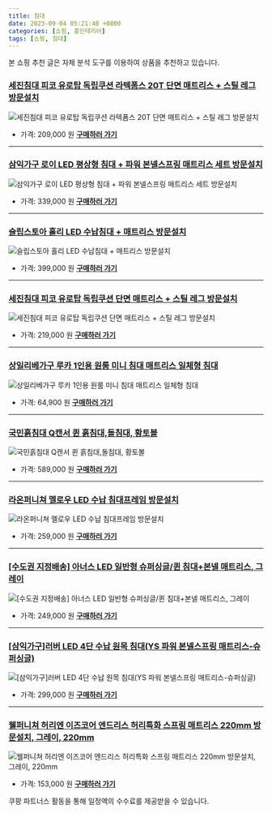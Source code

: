 ```yaml
---
title: 침대
date: 2023-09-04 05:21:48 +0800
categories: [쇼핑, 홈인테리어]
tags: [쇼핑, 침대]
---
```

본 쇼핑 추천 글은 자체 분석 도구를 이용하여 상품을 추천하고 있습니다.
### [세진침대 피코 유로탑 독립쿠션 라텍폼스 20T 단면 매트리스 + 스틸 레그 방문설치](https://link.coupang.com/re/AFFSDP?lptag=AF1030537&pageKey=6474603158&itemId=14147020933&vendorItemId=81393586651&traceid=V0-153-b67df9e0122b415b&clickBeacon=5pfReSIh7cifJXWmB7L2Vxaj6TsZZPZDhn1F2q74gm3EnghEsHc12T9DqVMoZmD3HmyS3th%2FhxUV%2Be0rz7oLoD2nCEDOjfMfu8rlTj86KH6aUjt%2FyeQudKalHGi2jNKZzPyuyj50qN%2Bhpk3RJ6baAUNLogbLeHlYWtqnLd7qfDbeb9BnmX%2BUgovJoSWKuKStwdJ5LIFbYOMFZOCqHpPkOLOWDG2pnVN5wRPXTAu05%2BNmyntOdS04FAVXS9%2FrtT%2BhCrp%2BxTlZn0ZM%2BqLvVp1HvbGjszW31zVFmcftK%2FQ6I8guISrlTh3QNasfk8O%2BIDHppSYUXXrCRw53mYEdkR5DTgEeOJ4KGSU5LL9su2LOX%2FXpSyFPdPcNijiXnyXEyEAibltsYi7O69tLnnnYg6lVlF26dovxCCTm44tfGZ0PWcP7js72sJrzwbKB6KMng3Te8blvc8Izkw9BxJ8xL7Lkdxlfv6Ye4G7PpeEfmDyqWICEM%2BiM3ttPatbIxI4n%2FkC12uRLBRiwTi5ifFrbb2QV7qk9DObm7SJZgHOpLCTMkhWG%2BGR9m5J8jnzNXA%2FwxCog6zfVfPXgNcR3C1k56RNCdJJCDZ9mlqLDIA66Id%2BCbvDD2n%2Fnts34liPyi3oys1YMi1Djep7yGZjtFLtMW3AlxAqONGVoNg4Nn4VZhF0J5UCRCE9b4IbYYQ8DIC2u1hwXDy2Gr6sxGx2tW2BAJQmPVb6gdXnYOe083oI2QGq4F2iu6nYVCpQ6YwHKMV8FFTwWARESZhN%2BxfCMsA1C2MsmV%2FT6skzMJwo7pBGJzKGLgm4NSfWFaD8rfv%2BNbZsQaZstIgbugQkgrCBZFkInXFHLiaHUodRQKSfApsy1nfTpi%2Fk%3D&requestid=20230907052148119146063394&token=31850C%7CMIXED)
![세진침대 피코 유로탑 독립쿠션 라텍폼스 20T 단면 매트리스 + 스틸 레그 방문설치](https://ads-partners.coupang.com/image1/RMNh4MQXOBEw11O0RDK0wE9y6dd7VVxME5E1ErwVDczPo8w0TDUlkRWcyV0DTS1MTHA2vTFprjcrdbVHl4fqqknM2QK2dv6WPGxRyNkEHqLbdQFbRXytLwSynD5TBk8kFGUDrVHE1Py-Wo8RjSzmuwoyZdxnr5YwvTtG9ozReDvhJmbvela2xMFq3Bf-BMH1Jzg2yJoKqdMUXQEfRWcjpnPbZIjhTlVeWNnvxpTAEU3yHDCY7VPxkE6o_OIREHjEYNRizTK8zeNgA-xh2MytK4yT2Z0i)
- 가격: 209,000 원
[**구매하러 가기**](https://link.coupang.com/re/AFFSDP?lptag=AF1030537&pageKey=6474603158&itemId=14147020933&vendorItemId=81393586651&traceid=V0-153-b67df9e0122b415b&clickBeacon=5pfReSIh7cifJXWmB7L2Vxaj6TsZZPZDhn1F2q74gm3EnghEsHc12T9DqVMoZmD3HmyS3th%2FhxUV%2Be0rz7oLoD2nCEDOjfMfu8rlTj86KH6aUjt%2FyeQudKalHGi2jNKZzPyuyj50qN%2Bhpk3RJ6baAUNLogbLeHlYWtqnLd7qfDbeb9BnmX%2BUgovJoSWKuKStwdJ5LIFbYOMFZOCqHpPkOLOWDG2pnVN5wRPXTAu05%2BNmyntOdS04FAVXS9%2FrtT%2BhCrp%2BxTlZn0ZM%2BqLvVp1HvbGjszW31zVFmcftK%2FQ6I8guISrlTh3QNasfk8O%2BIDHppSYUXXrCRw53mYEdkR5DTgEeOJ4KGSU5LL9su2LOX%2FXpSyFPdPcNijiXnyXEyEAibltsYi7O69tLnnnYg6lVlF26dovxCCTm44tfGZ0PWcP7js72sJrzwbKB6KMng3Te8blvc8Izkw9BxJ8xL7Lkdxlfv6Ye4G7PpeEfmDyqWICEM%2BiM3ttPatbIxI4n%2FkC12uRLBRiwTi5ifFrbb2QV7qk9DObm7SJZgHOpLCTMkhWG%2BGR9m5J8jnzNXA%2FwxCog6zfVfPXgNcR3C1k56RNCdJJCDZ9mlqLDIA66Id%2BCbvDD2n%2Fnts34liPyi3oys1YMi1Djep7yGZjtFLtMW3AlxAqONGVoNg4Nn4VZhF0J5UCRCE9b4IbYYQ8DIC2u1hwXDy2Gr6sxGx2tW2BAJQmPVb6gdXnYOe083oI2QGq4F2iu6nYVCpQ6YwHKMV8FFTwWARESZhN%2BxfCMsA1C2MsmV%2FT6skzMJwo7pBGJzKGLgm4NSfWFaD8rfv%2BNbZsQaZstIgbugQkgrCBZFkInXFHLiaHUodRQKSfApsy1nfTpi%2Fk%3D&requestid=20230907052148119146063394&token=31850C%7CMIXED)
---
### [삼익가구 로이 LED 평상형 침대 + 파워 본넬스프링 매트리스 세트 방문설치](https://link.coupang.com/re/AFFSDP?lptag=AF1030537&pageKey=6478835530&itemId=14173554366&vendorItemId=81419591063&traceid=V0-153-bab76e5026d5df5a&requestid=20230907052148119146063394&token=31850C%7CMIXED)
![삼익가구 로이 LED 평상형 침대 + 파워 본넬스프링 매트리스 세트 방문설치](https://ads-partners.coupang.com/image1/cJXtLrF8ZQvhkCGecKEzT3cko6Vpqu7SVIz7n-447g_r84yA8hJxo-k5vuGI1osjf6TuEY58xXDMf5yDRu1PH4OALhlhVtSX7aqzreniKeWMpCV9Ne05aWldFqTRw4DJ-L9u8S8moCHR_QS280GYroSmkdfQ2IqHVEE6JQhzE1fvtZUDfywlxgYUMksjq90C_zVuBi71gWXmfY0KnaubxBPGPF0isAGRmgNkk1VEEMI-zAkNahHVnaTmFRophsOLRxp1NhacT5V2waGF0ktoF_Y=)
- 가격: 339,000 원
[**구매하러 가기**](https://link.coupang.com/re/AFFSDP?lptag=AF1030537&pageKey=6478835530&itemId=14173554366&vendorItemId=81419591063&traceid=V0-153-bab76e5026d5df5a&requestid=20230907052148119146063394&token=31850C%7CMIXED)
---
### [슬립스토아 홀리 LED 수납침대 + 매트리스 방문설치](https://link.coupang.com/re/AFFSDP?lptag=AF1030537&pageKey=7212834423&itemId=18257904438&vendorItemId=78888916225&traceid=V0-153-2558edfa2fbd3848&requestid=20230907052148119146063394&token=31850C%7CMIXED)
![슬립스토아 홀리 LED 수납침대 + 매트리스 방문설치](https://ads-partners.coupang.com/image1/_Wr9tox56k6GeNDH_ef2TQURzelA_9n_9aqrKoBfDlkQyu2zxN0SkUi9w6Mt0XylZdiolSp2dUYSOHW1MhtGTcYaAPSVPZgpOlgODWdDTFWpoqAtDOdtOxyTJiV6u43KpXqZPwKMRUz6X79eAomCA3dE7w0V3DxHGd4YXF_GRuiWVDRvyZree0qxslvWowinogI_2SEgO8F71S8btqHTmGLs7uc16yp1maMQHb9lYAAzrym9wZzRMiJjKbLmu-6Ey763gmDD5T25C-2OIoxQ_pam)
- 가격: 399,000 원
[**구매하러 가기**](https://link.coupang.com/re/AFFSDP?lptag=AF1030537&pageKey=7212834423&itemId=18257904438&vendorItemId=78888916225&traceid=V0-153-2558edfa2fbd3848&requestid=20230907052148119146063394&token=31850C%7CMIXED)
---
### [세진침대 피코 유로탑 독립쿠션 단면 매트리스 + 스틸 레그 방문설치](https://link.coupang.com/re/AFFSDP?lptag=AF1030537&pageKey=6474603173&itemId=14147020994&vendorItemId=81393586645&traceid=V0-153-ceed8021c48695fb&clickBeacon=5pfReSIh7cifJXWmB7L2Vxaj6TsZZPZDhn1F2q74gm3EnghEsHc12T9DqVMoZmD3HmyS3th%2FhxUV%2Be0rz7oLoDW%2BTGvLbPHTbztxcKE5HuSaUjt%2FyeQudKalHGi2jNKZy4SONFBI%2FbjPMK4vW%2BjukQTwg3Dlazv0OutW62NX%2B%2Bneb9BnmX%2BUgovJoSWKuKStwdJ5LIFbYOMFZOCqHpPkOLOWDG2pnVN5wRPXTAu05%2BNmyntOdS04FAVXS9%2FrtT%2BhQI4g538DTIQX32dhQuqxLsWFO%2BuDSdEhWNWX0OhgUBbWRNsbSHVQfffT6PZVDa9%2FMMhRkZZVgSNyvMfMwUKXnLx6G%2F7Pxt1NkmpnW5vqr3MT%2FjOk5TZNopzNply3qe8cC9FdNb9gAsuKn0WkdggL9AllTqWcLBr9BxopiEMAkBJZTMY92te3rdTH5wUQKoBv6XDCZZyhOSBmp4%2FVd0iAjGpG62RKyf%2F%2BQAXo%2FYG7TyufMbCzkH9iangGlidVLDp3aZzndB%2F%2BwUSv1vGnjcnuOCywV4wboS3XDCVj3jXBVfKgj%2FQSOA4Xhd0990vcbRqLf2qad2latK5WYKtkptqzJXwnCkeEfF0zAxQlmXIgzAqf92SiRGa6NgoMnHFOhblLBVXcf657hl1e6wt13fxvc5Sq%2Fel5hvcBDXEpnAUptfr9eO%2B7L7ugbfxwCciJ3Qk38i7DkoNJEZRtBoq9zD55ST6ubL2uOfmtE6V23nKB7KnxRsu773ifWuVuH%2Be9Mha2ED7FmMk0PNc36YxaRcZQaWTM15xtrlCMqI45gBsJlwtmIrwlDIH2Ofz0cCpRDlEgiEO7DV4JQ6Ayf6dIlUVuTuN9hygymczqimK36bkQ0fo%3D&requestid=20230907052148119146063394&token=31850C%7CMIXED)
![세진침대 피코 유로탑 독립쿠션 단면 매트리스 + 스틸 레그 방문설치](https://ads-partners.coupang.com/image1/QYGa7dLCb1Jhn9rKQfwC6o6BhOphIdXrAc5x6VqkaPrK_razhGfxbW1yAx3KjOergeP7deYMtk1e3tcDFlugE77zbwjG1cawsKV0cVeY0vwDN1rTzSESm7_DC9tEQIv9l56t7cM2L5JZ2mEzof3dHi8djaFqvCGcHqx9RItbwWsGTF3V31-n6Ub-qE7HxIfBqkuOi96STc7xY9EF6C5miwcGrahXCzHnREEYUPWKHon6Mt36TRmWySH4gy-u7Uh2bcUmVCUm99uiP4xRebelYn1LpEwp)
- 가격: 219,000 원
[**구매하러 가기**](https://link.coupang.com/re/AFFSDP?lptag=AF1030537&pageKey=6474603173&itemId=14147020994&vendorItemId=81393586645&traceid=V0-153-ceed8021c48695fb&clickBeacon=5pfReSIh7cifJXWmB7L2Vxaj6TsZZPZDhn1F2q74gm3EnghEsHc12T9DqVMoZmD3HmyS3th%2FhxUV%2Be0rz7oLoDW%2BTGvLbPHTbztxcKE5HuSaUjt%2FyeQudKalHGi2jNKZy4SONFBI%2FbjPMK4vW%2BjukQTwg3Dlazv0OutW62NX%2B%2Bneb9BnmX%2BUgovJoSWKuKStwdJ5LIFbYOMFZOCqHpPkOLOWDG2pnVN5wRPXTAu05%2BNmyntOdS04FAVXS9%2FrtT%2BhQI4g538DTIQX32dhQuqxLsWFO%2BuDSdEhWNWX0OhgUBbWRNsbSHVQfffT6PZVDa9%2FMMhRkZZVgSNyvMfMwUKXnLx6G%2F7Pxt1NkmpnW5vqr3MT%2FjOk5TZNopzNply3qe8cC9FdNb9gAsuKn0WkdggL9AllTqWcLBr9BxopiEMAkBJZTMY92te3rdTH5wUQKoBv6XDCZZyhOSBmp4%2FVd0iAjGpG62RKyf%2F%2BQAXo%2FYG7TyufMbCzkH9iangGlidVLDp3aZzndB%2F%2BwUSv1vGnjcnuOCywV4wboS3XDCVj3jXBVfKgj%2FQSOA4Xhd0990vcbRqLf2qad2latK5WYKtkptqzJXwnCkeEfF0zAxQlmXIgzAqf92SiRGa6NgoMnHFOhblLBVXcf657hl1e6wt13fxvc5Sq%2Fel5hvcBDXEpnAUptfr9eO%2B7L7ugbfxwCciJ3Qk38i7DkoNJEZRtBoq9zD55ST6ubL2uOfmtE6V23nKB7KnxRsu773ifWuVuH%2Be9Mha2ED7FmMk0PNc36YxaRcZQaWTM15xtrlCMqI45gBsJlwtmIrwlDIH2Ofz0cCpRDlEgiEO7DV4JQ6Ayf6dIlUVuTuN9hygymczqimK36bkQ0fo%3D&requestid=20230907052148119146063394&token=31850C%7CMIXED)
---
### [상일리베가구 루카 1인용 원룸 미니 침대 매트리스 일체형 침대](https://link.coupang.com/re/AFFSDP?lptag=AF1030537&pageKey=7307710595&itemId=18714448389&vendorItemId=84690390958&traceid=V0-153-5978deb98d62bdc6&requestid=20230907052148119146063394&token=31850C%7CMIXED)
![상일리베가구 루카 1인용 원룸 미니 침대 매트리스 일체형 침대](https://ads-partners.coupang.com/image1/TrH6a-9HX68sYOMlTqm2o9FMSdnUjgxIy2r7auNg5JzrTXVbn99wTaHgV5yPEuWdYYDG-WTRMBQ0ZF_DkfFWhO7adHkqZzSE0yG-dZKNumAPxnCUwzXiPK4UYsUQtg8t4JcFXvh05bOwHXyWRwI_NvZTvA61LmqSr7B64UheyVAewr4l5Rn6_yG0EvRv0uSVKeLdVrDHoavIBVa1AIRvCMTztGv1W3f0yzKGHOK70WSTNkrlwwgdiopmUmIzxXM8oguahm6Y4yh6GBTE8QnQJ6BVF8CVNJ8LvBo8snrAng==)
- 가격: 64,900 원
[**구매하러 가기**](https://link.coupang.com/re/AFFSDP?lptag=AF1030537&pageKey=7307710595&itemId=18714448389&vendorItemId=84690390958&traceid=V0-153-5978deb98d62bdc6&requestid=20230907052148119146063394&token=31850C%7CMIXED)
---
### [국민흙침대 Q캔서 퀸 흙침대,돌침대, 황토볼](https://link.coupang.com/re/AFFSDP?lptag=AF1030537&pageKey=285769581&itemId=365195207&vendorItemId=3886832011&traceid=V0-153-e0e60f670bcca881&clickBeacon=5pfReSIh7cifJXWmB7L2Vxaj6TsZZPZDhn1F2q74gm3EnghEsHc12T9DqVMoZmD3HmyS3th%2FhxUV%2Be0rz7oLoGoy%2FdLfrJLS8JTYdeFgzCeaUjt%2FyeQudKalHGi2jNKZqbMooWuUxPocdpc5jz406sgsuzX33%2BFe9SoCCUz4y0jeb9BnmX%2BUgovJoSWKuKStwdJ5LIFbYOMFZOCqHpPkOLOWDG2pnVN5wRPXTAu05%2BNmyntOdS04FAVXS9%2FrtT%2BhAlkNNo3AGrSYVQe52uoeKHwSFL8%2FB2AYzHQjxPKRUirBB32vDOujVjVE4fBjtgZtgiFsIvCUGsS13bQ8c7aoOLhN56IGeOop%2BQPMv58kbjCM5jAJ%2BEizyqX7mGFh4eFVbltsYi7O69tLnnnYg6lVlF26dovxCCTm44tfGZ0PWcMuPuH1lM2Sv%2Fb76qOA7GWdp22ENqdbVO%2F0k0ToRYB65nkiYNoG3TzQin1qJNSHr1%2Bgj%2FQSOA4Xhd0990vcbRqLv12tvhafoqliq2NkQ7V2OrBcnojvaVREhk1752UmDAJ8QUpcpSbwxeUF%2FHWjO%2Bz0CY%2F%2FTy7oQC4Qtm3wnprmqPX2w6SGsq8rHQn8eE3x2JXrnvcwsM%2FlOV3Z6oGLi8jIpY6NR3l2Hz0sqqNkJhix94XQH%2BsaWf1ZDfwossapmCGAj4wIxiPFVPQ7xB7EIwT%2BAnighyM8l%2FYf1jJYf5DrPydQcz0EHnurQfykCsVSPV%2BT4hE9dOhhk7mvLdnPucPuXTMd11zb0k6a5PSrwrxR4WJqk4QxA3L%2BZE%2BZ4z4uoNQNUyQ8ytjoDb49ZDh2MmKH7pBu9gErBXqe42qjtFbDnMladxPSpWJ00B7gX3nIvc4%3D&requestid=20230907052148119146063394&token=31850C%7CMIXED)
![국민흙침대 Q캔서 퀸 흙침대,돌침대, 황토볼](https://ads-partners.coupang.com/image1/KulGF9MmRJwgLrztKrm53cQXVryTL1t4T5a0fGv19KcGSFWwQMfw0k5ndaBELHFGAyKmPYJYg0mU4PZvzfoEaSnt1VpwHV1Ka8krzoRmlBUEEyxRjgHhpKm9pmsQsjcF8fMMMN7UXGiqQvtLrJom-kD81YSLJoSYU_CZXGsNMEyeaeiY4OsB8m4SWxuttdfhrI1Cs1Bgb2g2LqmSCbrMKqJ57-nwIxCcKOTcEs_23RnQlzQ9CY-SGAAZJPPWLm7T809Jj_Fonsu190Eiu8KopP36goJHGqbXavd4mSuv0eHl6OJi)
- 가격: 589,000 원
[**구매하러 가기**](https://link.coupang.com/re/AFFSDP?lptag=AF1030537&pageKey=285769581&itemId=365195207&vendorItemId=3886832011&traceid=V0-153-e0e60f670bcca881&clickBeacon=5pfReSIh7cifJXWmB7L2Vxaj6TsZZPZDhn1F2q74gm3EnghEsHc12T9DqVMoZmD3HmyS3th%2FhxUV%2Be0rz7oLoGoy%2FdLfrJLS8JTYdeFgzCeaUjt%2FyeQudKalHGi2jNKZqbMooWuUxPocdpc5jz406sgsuzX33%2BFe9SoCCUz4y0jeb9BnmX%2BUgovJoSWKuKStwdJ5LIFbYOMFZOCqHpPkOLOWDG2pnVN5wRPXTAu05%2BNmyntOdS04FAVXS9%2FrtT%2BhAlkNNo3AGrSYVQe52uoeKHwSFL8%2FB2AYzHQjxPKRUirBB32vDOujVjVE4fBjtgZtgiFsIvCUGsS13bQ8c7aoOLhN56IGeOop%2BQPMv58kbjCM5jAJ%2BEizyqX7mGFh4eFVbltsYi7O69tLnnnYg6lVlF26dovxCCTm44tfGZ0PWcMuPuH1lM2Sv%2Fb76qOA7GWdp22ENqdbVO%2F0k0ToRYB65nkiYNoG3TzQin1qJNSHr1%2Bgj%2FQSOA4Xhd0990vcbRqLv12tvhafoqliq2NkQ7V2OrBcnojvaVREhk1752UmDAJ8QUpcpSbwxeUF%2FHWjO%2Bz0CY%2F%2FTy7oQC4Qtm3wnprmqPX2w6SGsq8rHQn8eE3x2JXrnvcwsM%2FlOV3Z6oGLi8jIpY6NR3l2Hz0sqqNkJhix94XQH%2BsaWf1ZDfwossapmCGAj4wIxiPFVPQ7xB7EIwT%2BAnighyM8l%2FYf1jJYf5DrPydQcz0EHnurQfykCsVSPV%2BT4hE9dOhhk7mvLdnPucPuXTMd11zb0k6a5PSrwrxR4WJqk4QxA3L%2BZE%2BZ4z4uoNQNUyQ8ytjoDb49ZDh2MmKH7pBu9gErBXqe42qjtFbDnMladxPSpWJ00B7gX3nIvc4%3D&requestid=20230907052148119146063394&token=31850C%7CMIXED)
---
### [라온퍼니쳐 멜로우 LED 수납 침대프레임 방문설치](https://link.coupang.com/re/AFFSDP?lptag=AF1030537&pageKey=7225166007&itemId=18319571113&vendorItemId=85464365480&traceid=V0-153-319d211ed4fda4b4&requestid=20230907052148119146063394&token=31850C%7CMIXED)
![라온퍼니쳐 멜로우 LED 수납 침대프레임 방문설치](https://ads-partners.coupang.com/image1/OqSAdWhDP718X4VIOs4Zjw_E9Df_Kpu6f4hxjbkqCSO207WQt-GPzp4DY3gL8769w8eQm-Amkv4YDZVxZEVdRxqV6Lb3ODpJUxjHnAGASG-gVbecI9-0B7B7L15Ae17A3gwfIoFQO_g0lRgqUvbLeX3GqMC_WDGtgg1yFODceOZv6ToN2tsIEb8YSOkb6CoOpx5l1q0n_9ObkO082YwLWptyBzTcqIR9i3bl5x5sjeBgkeXR_LWcZREE0OCpOOaDwGIsbKb1Cn-xgvipXIaaY9M=)
- 가격: 259,000 원
[**구매하러 가기**](https://link.coupang.com/re/AFFSDP?lptag=AF1030537&pageKey=7225166007&itemId=18319571113&vendorItemId=85464365480&traceid=V0-153-319d211ed4fda4b4&requestid=20230907052148119146063394&token=31850C%7CMIXED)
---
### [[수도권 지정배송] 아너스 LED 일반형 슈퍼싱글/퀸 침대+본넬 매트리스, 그레이](https://link.coupang.com/re/AFFSDP?lptag=AF1030537&pageKey=97627864&itemId=1095392065&vendorItemId=82137383741&traceid=V0-153-87e5211e3c1760d0&clickBeacon=5pfReSIh7cifJXWmB7L2Vxaj6TsZZPZDhn1F2q74gm3EnghEsHc12T9DqVMoZmD3HmyS3th%2FhxUV%2Be0rz7oLoDCn90d%2BmM3YWsbXjBGzrECaUjt%2FyeQudKalHGi2jNKZhk6vbCl1%2BQ%2BvWMiDKD8vfbPkJ61BmvZlcX4JoSTn%2FsLeb9BnmX%2BUgovJoSWKuKStwdJ5LIFbYOMFZOCqHpPkOLOWDG2pnVN5wRPXTAu05%2BNmyntOdS04FAVXS9%2FrtT%2BhKzu9yFVXlRGxzvDLIUFKocFofUspeSPHo%2FQhdY9z9EwV8hsvznJaApqe5hslc3zNWeNoJsRmBEPH6VP3W%2BDU%2FP1pb%2BzIP%2FmgDGJHKB033w%2BrgMmnGRMsw030ZoVMNG7j3viwIYH2yJDujWNFb%2F0lnuiVxO9rOSMOfB3Y13KBcr8jMrzI4y9uRS0RoxyRv810llyXF%2FlX5iHltlL0V41fRAz%2Fgi9zQ9BlTvg5rIGq5FoPHz83VekmRd8j1iHq7b9yDrh1NPecAcwzHylgmKe5mlYeMEiTlNyYn2KUCmexoOF1UGGiECJl13Lj%2FHb4jwbklHqHzwugFeMz8I2K798t%2FMslN873lCM6JswY0a5tiius2DaVOyAyyiqIgcNgD%2BWux%2FX3iEn1juw5ekJ7fd5kaNVekdcWwRyvLnF1y85eW9W9hrrKCPRJzLWJnKFQc0qFDD8e4RaWSCQyvN%2FiSYK4t9r9c4k6alHDzSgZ5TnZdGeCMGE7LjJB4CIR05%2BhEQ3QqmJrW8Te743A6UvqAV9ijI89zCrZkl9ejSkRrQEDI0tS6JWj6mfJbV%2FYQRPrM4VFrc24oTJoJE%2FBfp7MGdTAV0BzknQrAT3rYX1PxUGPszo%3D&requestid=20230907052148119146063394&token=31850C%7CMIXED)
![[수도권 지정배송] 아너스 LED 일반형 슈퍼싱글/퀸 침대+본넬 매트리스, 그레이](https://ads-partners.coupang.com/image1/eVnqBlJQc9ui0lKsebgi2OZPstd1ID2Rh_t06PDtoIxBB-grictwfW3LlzFBOZW-zG4SIC7G0odQAMNGbwKSHRipsa0WqZn80Pa-dyIFrlgsy4z5eXgathIuk6jEPoxBj2a5xv90NKoYRzGKjRGhGFf9PnzGDv2M7RWqXJX3bwdCpmqAsQpgBn7T9BRdEbJJ9KozKPFzaKj7VIybAMRMEj1XZncs99B9Z8dy3Xx2k1vS3RYDq5mYw6MmMFPHb605gmbdB9spTXhjTpxgJVuLnqboWuG6qd2O9dPtrhsA_Y8L1PvN)
- 가격: 249,000 원
[**구매하러 가기**](https://link.coupang.com/re/AFFSDP?lptag=AF1030537&pageKey=97627864&itemId=1095392065&vendorItemId=82137383741&traceid=V0-153-87e5211e3c1760d0&clickBeacon=5pfReSIh7cifJXWmB7L2Vxaj6TsZZPZDhn1F2q74gm3EnghEsHc12T9DqVMoZmD3HmyS3th%2FhxUV%2Be0rz7oLoDCn90d%2BmM3YWsbXjBGzrECaUjt%2FyeQudKalHGi2jNKZhk6vbCl1%2BQ%2BvWMiDKD8vfbPkJ61BmvZlcX4JoSTn%2FsLeb9BnmX%2BUgovJoSWKuKStwdJ5LIFbYOMFZOCqHpPkOLOWDG2pnVN5wRPXTAu05%2BNmyntOdS04FAVXS9%2FrtT%2BhKzu9yFVXlRGxzvDLIUFKocFofUspeSPHo%2FQhdY9z9EwV8hsvznJaApqe5hslc3zNWeNoJsRmBEPH6VP3W%2BDU%2FP1pb%2BzIP%2FmgDGJHKB033w%2BrgMmnGRMsw030ZoVMNG7j3viwIYH2yJDujWNFb%2F0lnuiVxO9rOSMOfB3Y13KBcr8jMrzI4y9uRS0RoxyRv810llyXF%2FlX5iHltlL0V41fRAz%2Fgi9zQ9BlTvg5rIGq5FoPHz83VekmRd8j1iHq7b9yDrh1NPecAcwzHylgmKe5mlYeMEiTlNyYn2KUCmexoOF1UGGiECJl13Lj%2FHb4jwbklHqHzwugFeMz8I2K798t%2FMslN873lCM6JswY0a5tiius2DaVOyAyyiqIgcNgD%2BWux%2FX3iEn1juw5ekJ7fd5kaNVekdcWwRyvLnF1y85eW9W9hrrKCPRJzLWJnKFQc0qFDD8e4RaWSCQyvN%2FiSYK4t9r9c4k6alHDzSgZ5TnZdGeCMGE7LjJB4CIR05%2BhEQ3QqmJrW8Te743A6UvqAV9ijI89zCrZkl9ejSkRrQEDI0tS6JWj6mfJbV%2FYQRPrM4VFrc24oTJoJE%2FBfp7MGdTAV0BzknQrAT3rYX1PxUGPszo%3D&requestid=20230907052148119146063394&token=31850C%7CMIXED)
---
### [[삼익가구]러버 LED 4단 수납 원목 침대(YS 파워 본넬스프링 매트리스-슈퍼싱글)](https://link.coupang.com/re/AFFSDP?lptag=AF1030537&pageKey=1315500107&itemId=2334105963&vendorItemId=70330766139&traceid=V0-153-2f519aff856e60f3&requestid=20230907052148119146063394&token=31850C%7CMIXED)
![[삼익가구]러버 LED 4단 수납 원목 침대(YS 파워 본넬스프링 매트리스-슈퍼싱글)](https://ads-partners.coupang.com/image1/vX9MT7zc8cdDZpRTvb8rLqqUfc4Hkkm64n8gs9QDr4a3NjmqpdhS19CWWafxw6bZRSMNVEd4FOftRiYQDre_sQpnOrE46ZrV_JbHkMj5bWqUyv0Om0Rf2gyB7yofh8Vj0TMI64AoDlkXHtMX4zsIzqkdSqk8jKrtkxAcHI1Xaagqe53FpNVg95GmM1RQmDyBGyNa7b_RYvPg6ZeUNfV8-1UHmwFhyIOKNwcJ6eMZFaUUor3trDpYvQuAEd8kLehBC6BzilZYCKpUGBuRVCUm8MjorZVOPJePqfMN3iQ93aFu)
- 가격: 299,000 원
[**구매하러 가기**](https://link.coupang.com/re/AFFSDP?lptag=AF1030537&pageKey=1315500107&itemId=2334105963&vendorItemId=70330766139&traceid=V0-153-2f519aff856e60f3&requestid=20230907052148119146063394&token=31850C%7CMIXED)
---
### [웰퍼니쳐 허리엔 이즈코어 엔드리스 허리특화 스프링 매트리스 220mm 방문설치, 그레이, 220mm](https://link.coupang.com/re/AFFSDP?lptag=AF1030537&pageKey=7079861790&itemId=17608514990&vendorItemId=84774622437&traceid=V0-153-49eb619b219b8c5f&clickBeacon=5pfReSIh7cifJXWmB7L2Vxaj6TsZZPZDhn1F2q74gm3EnghEsHc12T9DqVMoZmD3HmyS3th%2FhxUV%2Be0rz7oLoLg3YTsv14xSi%2BArqxQzG0OaUjt%2FyeQudKalHGi2jNKZnZXDKeQkSshk%2F4hPs8Xhcw4QQbiduIFFtMZgLhiVTwXeb9BnmX%2BUgovJoSWKuKStwdJ5LIFbYOMFZOCqHpPkOLOWDG2pnVN5wRPXTAu05%2BNmyntOdS04FAVXS9%2FrtT%2BhCPf3qUefuWw49tXP7o1p88DvWGqG%2ByEIW7xtjfROrH1IeGipDCk9HMx020ownBbYIHdsOY2TiPWOTTC7FaZJwF4G39Kp%2FsDEpABnsA0xRFSONYzqYq7sgDgCHq3TdAtB3viwIYH2yJDujWNFb%2F0lnl5R4s8KEpZoTe2BqtKzoF1AfalIVdk41aWEe5GeO%2FsV4vjl2pV6ijI3XeC0OFsQarBcnojvaVREhk1752UmDAJ8QUpcpSbwxeUF%2FHWjO%2Bz0xxpwah%2BSz7%2F%2BXag2GRkmIwz%2Fgi9zQ9BlTvg5rIGq5FoPHz83VekmRd8j1iHq7b9yP7%2F96FuhjxJzuOFjPAX9nJxF%2FawDh0x61vulkFjj7u6ikQTkUyFgAptXZLdKjnAkSjXBKMpBBFxh8deqZ0qDYL1WZaCqEkdtAplX14aJv46A%2FUuwGxiV7YSNElgmxZPk4aNj0Kq1ceCTiyOJenM%2BQvNodYAyYlQdxmm4Lx3Z20TtISGiE20XMLy24a9s7eECwbCVqRLflHZQks2HxCwZ8SvtVM%2Byn7%2BjQSO98Gc4oeQhhMrUyDv8bUaJeLF%2FO1ckHWRRnuyxUwzfhOADxoHw%2F5p0QYaZJEArYO6I1lM%2FDNg%3D&requestid=20230907052148119146063394&token=31850C%7CMIXED)
![웰퍼니쳐 허리엔 이즈코어 엔드리스 허리특화 스프링 매트리스 220mm 방문설치, 그레이, 220mm](https://ads-partners.coupang.com/image1/joOltbvziINL1Y9ejldxJFIPGO0Lywbv3lS0eLTrzK2oB7KezgXT48eYSWQQ85nUzGw1h8KmpiPA1hNMpHMN7oDbxeWnRQ2aT1txXLLRPwd7bUvvJ1uvQ5yDrRCeScWTyYBZSKLD06l0YIMuitL7hK2git-arU2co0rBLd3ts46Ggih0dKuvbNTTHVyCFln4M4AMEGaFhKSNHqhHqsjNjoP6GfyoXie3qtCM1YjxYDDMDxlxfwek7Njov5p7Jq8r6fqLlgjgEHUUgJMLwSrDCm5B1JkC)
- 가격: 153,000 원
[**구매하러 가기**](https://link.coupang.com/re/AFFSDP?lptag=AF1030537&pageKey=7079861790&itemId=17608514990&vendorItemId=84774622437&traceid=V0-153-49eb619b219b8c5f&clickBeacon=5pfReSIh7cifJXWmB7L2Vxaj6TsZZPZDhn1F2q74gm3EnghEsHc12T9DqVMoZmD3HmyS3th%2FhxUV%2Be0rz7oLoLg3YTsv14xSi%2BArqxQzG0OaUjt%2FyeQudKalHGi2jNKZnZXDKeQkSshk%2F4hPs8Xhcw4QQbiduIFFtMZgLhiVTwXeb9BnmX%2BUgovJoSWKuKStwdJ5LIFbYOMFZOCqHpPkOLOWDG2pnVN5wRPXTAu05%2BNmyntOdS04FAVXS9%2FrtT%2BhCPf3qUefuWw49tXP7o1p88DvWGqG%2ByEIW7xtjfROrH1IeGipDCk9HMx020ownBbYIHdsOY2TiPWOTTC7FaZJwF4G39Kp%2FsDEpABnsA0xRFSONYzqYq7sgDgCHq3TdAtB3viwIYH2yJDujWNFb%2F0lnl5R4s8KEpZoTe2BqtKzoF1AfalIVdk41aWEe5GeO%2FsV4vjl2pV6ijI3XeC0OFsQarBcnojvaVREhk1752UmDAJ8QUpcpSbwxeUF%2FHWjO%2Bz0xxpwah%2BSz7%2F%2BXag2GRkmIwz%2Fgi9zQ9BlTvg5rIGq5FoPHz83VekmRd8j1iHq7b9yP7%2F96FuhjxJzuOFjPAX9nJxF%2FawDh0x61vulkFjj7u6ikQTkUyFgAptXZLdKjnAkSjXBKMpBBFxh8deqZ0qDYL1WZaCqEkdtAplX14aJv46A%2FUuwGxiV7YSNElgmxZPk4aNj0Kq1ceCTiyOJenM%2BQvNodYAyYlQdxmm4Lx3Z20TtISGiE20XMLy24a9s7eECwbCVqRLflHZQks2HxCwZ8SvtVM%2Byn7%2BjQSO98Gc4oeQhhMrUyDv8bUaJeLF%2FO1ckHWRRnuyxUwzfhOADxoHw%2F5p0QYaZJEArYO6I1lM%2FDNg%3D&requestid=20230907052148119146063394&token=31850C%7CMIXED)


쿠팡 파트너스 활동을 통해 일정액의 수수료를 제공받을 수 있습니다.
